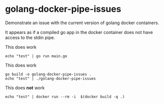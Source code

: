 # golang-docker-pipe-issues
Demonstrate an issue with the current version of golang docker containers.

It appears as if a compiled go app in the docker container does not have access to the stdin pipe.


This does work
```
echo "test" | go run main.go
```

This does work
```
go build -o golang-docker-pipe-issues .
echo "test" | ./golang-docker-pipe-issues
```

This does **not** work
```
echo "test" | docker run --rm -i  $(docker build -q .)
```
